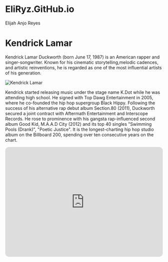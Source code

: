 # EliRyz.GitHub.io
Elijah Anjo Reyes 
# Kendrick Lamar
Kendrick Lamar Duckworth (born June 17, 1987) is an American rapper and singer-songwriter. Known for his cinematic storytelling,melodic cadences, and artistic reinventions, he is regarded as one of the most influential artists of his generation.

![Kendrick Lamar](https://upload.wikimedia.org/wikipedia/commons/thumb/3/32/Pulitzer2018-portraits-kendrick-lamar.jpg/220px-Pulitzer2018-portraits-kendrick-lamar.jpg)
 
 Kendrick started releasing music under the stage name K.Dot while he was attending high school. He signed with Top Dawg Entertainment in 2005, where he co-founded the hip hop supergroup Black Hippy. Following the success of his alternative rap debut album Section.80 (2011), Duckworth secured a joint contract with Aftermath Entertainment and Interscope Records. He rose to prominence with his gangsta rap-influenced second album Good Kid, M.A.A.D City (2012) and its top 40 singles "Swimming Pools (Drank)", "Poetic Justice". It is the longest-charting hip hop studio album on the Billboard 200, spending over ten consecutive years on the chart.

<iframe style="border-radius:12px" src="https://open.spotify.com/embed/album/748dZDqSZy6aPXKcI9H80u?utm_source=generator" width="100%" height="352" frameBorder="0" allowfullscreen="" allow="autoplay; clipboard-write; encrypted-media; fullscreen; picture-in-picture" loading="lazy"></iframe>


